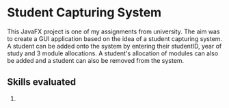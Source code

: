 # Student Capturing System

This JavaFX project is one of my assignments from university. The aim was to create a GUI application based on the idea of a student capturing system. A student can be added onto the system by entering their studentID, year of study and 3 module allocations. A student's allocation of modules can also be added and a student can also be removed from the system. 

## Skills evaluated

1. 
